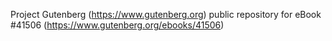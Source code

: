 Project Gutenberg (https://www.gutenberg.org) public repository for eBook #41506 (https://www.gutenberg.org/ebooks/41506)
